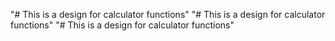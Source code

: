 "# This is a design for calculator functions" 
"# This is a design for calculator functions" 
"# This is a design for calculator functions" 
